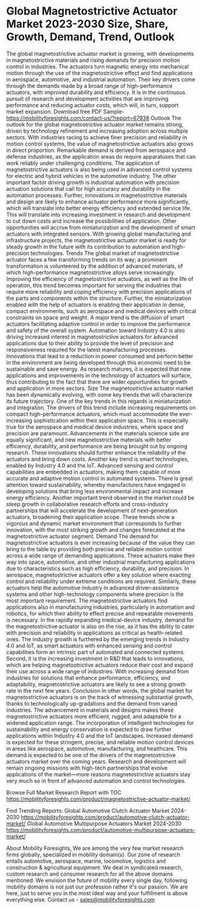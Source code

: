# Global Magnetostrictive Actuator Market 2023-2030 Size, Share, Growth, Demand, Trend, Outlook
The global magnetostrictive actuator market is growing, with developments in magnetostrictive materials and rising demands for precision motion control in industries. The actuators turn magnetic energy into mechanical motion through the use of the magnetostrictive effect and find applications in aerospace, automotive, and industrial automation. Their key drivers come through the demands made by a broad range of high-performance actuators, with improved durability and efficiency. It is in the continuous pursuit of research and development activities that are improving performance and reducing actuator costs, which will, in turn, support market expansion.
Download free PDF Sample- https://mobilityforesights.com/contact-us/?report=67938
Outlook
The outlook for the global magnetostrictive actuator market remains strong, driven by technology refinement and increasing adoption across multiple sectors. With industries racing to achieve finer precision and reliability in motion control systems, the value of magnetostrictive actuators also grows in direct proportion. Remarkable demand is derived from aerospace and defense industries, as the application areas do require apparatuses that can work reliably under challenging conditions. The application of magnetostrictive actuators is also being used in advanced control systems for electric and hybrid vehicles in the automotive industry. The other important factor driving growth is industrial automation with precision actuation solutions that call for high accuracy and durability in the automation processes. Further, innovations in magnetostrictive materials and design are likely to enhance actuator performance more significantly, which will translate into better energy efficiency and extended service life. This will translate into increasing investment in research and development to cut down costs and increase the possibilities of application. Other opportunities will accrue from miniaturization and the development of smart actuators with integrated sensors. With growing global manufacturing and infrastructure projects, the magnetostrictive actuator market is ready for steady growth in the future with its contribution to automation and high-precision technologies.
Trends
The global market of magnetostrictive actuator faces a few transforming trends on its way; a prominent transformation is volunteered by the addition of advanced materials, of which high-performance magnetostrictive alloys serve increasingly. Improving the efficiency of magnetostrictive actuators, as well as the life of operation, this trend becomes important for serving the industries that require more reliability and coping efficiency with precision applications of the parts and components within the structure. Further, the miniaturization enabled with the help of actuators is enabling their application in dense, compact environments, such as aerospace and medical devices with critical constraints on space and weight. A major trend is the diffusion of smart actuators  facilitating adaptive control in order to improve the performance and safety of the overall system. Automation toward Industry 4.0 is also driving increased interest in magnetostrictive actuators for advanced applications due to their ability to provide the level of precision and responsiveness required for the latest manufacturing processes. Innovations that lead to a reduction in power consumed and perform better in the environment are being developed through this economic need to be sustainable and save energy. As research matures, it is expected that new applications and improvements in the technology of actuators will surface, thus contributing to the fact that there are wider opportunities for growth and application in more sectors.
Size
The magnetostrictive actuator market has been dynamically evolving, with some key trends that will characterize its future trajectory. One of the key trends in this regards is miniaturization and integration. The drivers of this trend include increasing requirements on compact high-performance actuators, which must accommodate the ever-increasing sophistication within their application space. This is especially true for the aerospace and medical device industries, where space and precision are paramount. Advancements in the materials science side are equally significant, and new magnetostrictive materials with better efficiency, durability, and performance are being brought out by ongoing research. These innovations should further enhance the reliability of the actuators and bring down costs. Another key trend is smart technologies, enabled by Industry 4.0 and the IoT. Advanced sensing and control capabilities are embedded in actuators, making them capable of more accurate and adaptive motion control in automated systems. There is great attention toward sustainability, whereby manufacturers have engaged in developing solutions that bring less environmental impact and increase energy efficiency. Another important trend observed in the market could be steep growth in collaborative research efforts and cross-industry partnerships that will accelerate the development of next-generation actuators, broadening their application scope. These trends show a vigorous and dynamic market environment that corresponds to further innovation, with the most striking growth and changes forecasted at the magnetostrictive actuator segment.
Demand 
The demand for magnetostrictive actuators is ever increasing because of the value they can bring to the table by providing both precise and reliable motion control across a wide range of demanding applications. These actuators make their way into space, automotive, and other industrial manufacturing applications due to characteristics such as high efficiency, durability, and precision. In aerospace, magnetostrictive actuators offer a key solution where exacting control and reliability under extreme conditions are required. Similarly, these actuators help the automotive industry in advanced driver-assistance systems and other high-technology components where precision is the most important requirement. The magnetostrictive actuators find applications also in manufacturing industries, particularly in automation and robotics, for which their ability to effect precise and repeatable movements is necessary. In the rapidly expanding medical-device industry, demand for the magnetostrictive actuator is also on the rise, as it has the ability to cater with precision and reliability in applications as critical as health-related ones. The industry growth is furthered by the emerging trends in Industry 4.0 and IoT, as smart actuators with enhanced sensing and control capabilities form an intrinsic part of automated and connected systems. Second, it is the increasing investment in R&D that leads to innovations, which are helping magnetostrictive actuators reduce their cost and expand their use across a wide range of industries. With increasing demand from industries for solutions that enhance performance, efficiency, and adaptability, magnetostrictive actuators are likely to see a strong growth rate in the next few years.
Conclusion
In other words, the global market for magnetostrictive actuators is on the track of witnessing substantial growth, thanks to technologically up-gradations and the demand from varied industries. The advancement in materials and designs makes these magnetostrictive actuators more efficient, rugged, and adaptable for a widened application range. The incorporation of intelligent technologies for sustainability and energy conservation is expected to draw further applications within Industry 4.0 and the IoT landscapes. Increased demand is expected for these stringent, precise, and reliable motion control devices in areas like aerospace, automotive, manufacturing, and healthcare. This demand is expected to be one of the drivers of the magnetostrictive actuators market over the coming years. Research and development will remain ongoing missions with high-tech partnerships that evolve applications of the market—more reasons magnetostrictive actuators stay very much so in front of advanced automation and control technologies.

Browse Full Market Research Report with TOC https://mobilityforesights.com/product/magnetostrictive-actuator-market/

Find Trending Reports:
Global Automotive Clutch Actuator Market 2024-2030
https://mobilityforesights.com/product/automotive-clutch-actuator-market/
Global Automotive Multipurpose Actuators Market 2024-2030
https://mobilityforesights.com/product/automotive-multipurpose-actuators-market/

About Mobility Foresights,
We are among the very few market research firms globally, specialized in mobility domain(s). Our zone of research entails automotive, aerospace, marine, locomotive, logistics and construction & agricultural equipment. We deal in syndicated research, custom research and consumer research for all the above domains mentioned.
We envision the future of mobility every single day, following mobility domains is not just our profession rather it's our passion. We are here, just to serve you in the most ideal way and your fulfillment is above everything else. Contact us -  sales@mobilityforesights.com 

